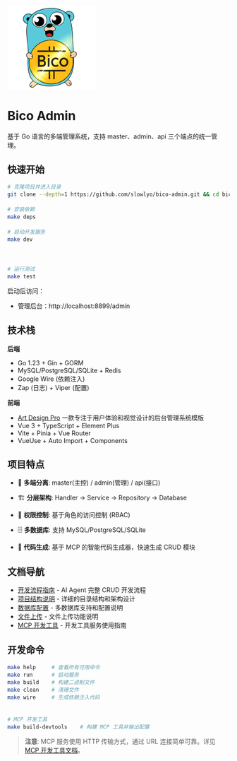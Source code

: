 <img width=200 src="./web/src/assets/img/common/logo.png"/>
<br>

# Bico Admin

基于 Go 语言的多端管理系统，支持 master、admin、api 三个端点的统一管理。

## 快速开始

```bash
# 克隆项目并进入目录
git clone --depth=1 https://github.com/slowlyo/bico-admin.git && cd bico-admin

# 安装依赖
make deps

# 启动开发服务
make dev



# 运行测试
make test
```

启动后访问：
- 管理后台：http://localhost:8899/admin

## 技术栈

**后端**
- Go 1.23 + Gin + GORM
- MySQL/PostgreSQL/SQLite + Redis
- Google Wire (依赖注入)
- Zap (日志) + Viper (配置)

**前端**
- [Art Design Pro](https://github.com/Daymychen/art-design-pro) 一款专注于用户体验和视觉设计的后台管理系统模版
- Vue 3 + TypeScript + Element Plus
- Vite + Pinia + Vue Router
- VueUse + Auto Import + Components

## 项目特点

- 🎯 **多端分离**: master(主控) / admin(管理) / api(接口)
- 🏗️ **分层架构**: Handler → Service → Repository → Database
- 🔐 **权限控制**: 基于角色的访问控制 (RBAC)

- 🗄️ **多数据库**: 支持 MySQL/PostgreSQL/SQLite
- 🤖 **代码生成**: 基于 MCP 的智能代码生成器，快速生成 CRUD 模块

## 文档导航

- [开发流程指南](docs/development-guide.md) - AI Agent 完整 CRUD 开发流程
- [项目结构说明](docs/project-structure.md) - 详细的目录结构和架构设计
- [数据库配置](docs/database.md) - 多数据库支持和配置说明
- [文件上传](docs/file-upload.md) - 文件上传功能说明
- [MCP 开发工具](docs/mcp-devtools.md) - 开发工具服务使用指南


## 开发命令

```bash
make help     # 查看所有可用命令
make run      # 启动服务
make build    # 构建二进制文件
make clean    # 清理文件
make wire     # 生成依赖注入代码


# MCP 开发工具
make build-devtools    # 构建 MCP 工具并输出配置
```

> **注意**: MCP 服务使用 HTTP 传输方式，通过 URL 连接简单可靠。详见 [MCP 开发工具文档](docs/mcp-devtools.md)。